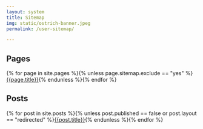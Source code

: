 ```yaml
---
layout: system
title: Sitemap
img: static/ostrich-banner.jpeg
permalink: /user-sitemap/

---
```


## Pages
{% for page in site.pages %}{% unless page.sitemap.exclude == "yes" %}<a class="links" href="{{ site.url }}{{ page.url | remove: 'index.html' }}" target="_blank">{{page.title}}</a>{% endunless %}{% endfor %}
 
 
## Posts
{% for post in site.posts %}{% unless post.published == false or post.layout == "redirected" %}<a class="links" href="{{ site.url }}{{ post.url }}" target="_blank">{{post.title}}</a>{% endunless %}{% endfor %}
